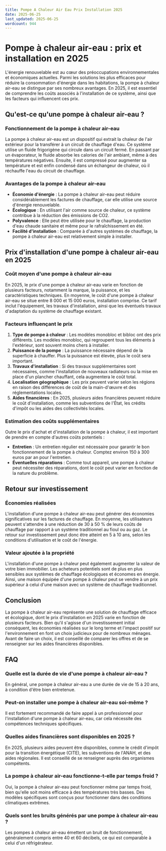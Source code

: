 ```yaml
---
title: Pompe A Chaleur Air Eau Prix Installation 2025
date: 2025-06-25
last_updated: 2025-06-25
wordcount: 944
---
```


# Pompe à chaleur air-eau : prix et installation en 2025

L'énergie renouvelable est au cœur des préoccupations environnementales et économiques actuelles. Parmi les solutions les plus efficaces pour réduire la consommation d'énergie dans les habitations, la pompe à chaleur air-eau se distingue par ses nombreux avantages. En 2025, il est essentiel de comprendre les coûts associés à l'installation de ce système, ainsi que les facteurs qui influencent ces prix.

## Qu'est-ce qu'une pompe à chaleur air-eau ?

### Fonctionnement de la pompe à chaleur air-eau

La pompe à chaleur air-eau est un dispositif qui extrait la chaleur de l'air extérieur pour la transférer à un circuit de chauffage d'eau. Ce système utilise un fluide frigorigène qui circule dans un circuit fermé. En passant par un évaporateur, le fluide absorbe les calories de l'air ambiant, même à des températures négatives. Ensuite, il est compressé pour augmenter sa température et est enfin condensé dans un échangeur de chaleur, où il réchauffe l'eau du circuit de chauffage.

### Avantages de la pompe à chaleur air-eau

- **Économie d'énergie** : La pompe à chaleur air-eau peut réduire considérablement les factures de chauffage, car elle utilise une source d'énergie renouvelable.
- **Écologique** : En utilisant l'air comme source de chaleur, ce système contribue à la réduction des émissions de CO2.
- **Polyvalence** : Elle peut être utilisée pour le chauffage, la production d'eau chaude sanitaire et même pour le rafraîchissement en été.
- **Facilité d'installation** : Comparée à d'autres systèmes de chauffage, la pompe à chaleur air-eau est relativement simple à installer.

## Prix d'installation d'une pompe à chaleur air-eau en 2025

### Coût moyen d'une pompe à chaleur air-eau

En 2025, le prix d'une pompe à chaleur air-eau varie en fonction de plusieurs facteurs, notamment la marque, la puissance, et les caractéristiques techniques. En moyenne, le coût d'une pompe à chaleur air-eau se situe entre 8 000 et 15 000 euros, installation comprise. Ce tarif inclut l'équipement, les travaux d'installation, ainsi que les éventuels travaux d'adaptation du système de chauffage existant.

### Facteurs influençant le prix

1. **Type de pompe à chaleur** : Les modèles monobloc et bibloc ont des prix différents. Les modèles monobloc, qui regroupent tous les éléments à l'extérieur, sont souvent moins chers à installer.
2. **Puissance de la pompe** : La puissance nécessaire dépend de la superficie à chauffer. Plus la puissance est élevée, plus le coût sera important.
3. **Travaux d'installation** : Si des travaux supplémentaires sont nécessaires, comme l'installation de nouveaux radiateurs ou la mise en place d'un plancher chauffant, cela augmentera le coût total.
4. **Localisation géographique** : Les prix peuvent varier selon les régions en raison des différences de coût de la main-d'œuvre et des réglementations locales.
5. **Aides financières** : En 2025, plusieurs aides financières peuvent réduire le coût d'installation, comme les subventions de l'État, les crédits d'impôt ou les aides des collectivités locales.

### Estimation des coûts supplémentaires

Outre le prix d'achat et d'installation de la pompe à chaleur, il est important de prendre en compte d'autres coûts potentiels :

- **Entretien** : Un entretien régulier est nécessaire pour garantir le bon fonctionnement de la pompe à chaleur. Comptez environ 150 à 300 euros par an pour l'entretien.
- **Éventuelles réparations** : Comme tout appareil, une pompe à chaleur peut nécessiter des réparations, dont le coût peut varier en fonction de la nature du problème.

## Retour sur investissement

### Économies réalisées

L'installation d'une pompe à chaleur air-eau peut générer des économies significatives sur les factures de chauffage. En moyenne, les utilisateurs peuvent s'attendre à une réduction de 30 à 50 % de leurs coûts de chauffage par rapport à un système traditionnel au fioul ou au gaz. Le retour sur investissement peut donc être atteint en 5 à 10 ans, selon les conditions d'utilisation et le coût de l'énergie.

### Valeur ajoutée à la propriété

L'installation d'une pompe à chaleur peut également augmenter la valeur de votre bien immobilier. Les acheteurs potentiels sont de plus en plus sensibles aux systèmes de chauffage écologiques et économes en énergie. Ainsi, une maison équipée d'une pompe à chaleur peut se vendre à un prix supérieur à celui d'une maison avec un système de chauffage traditionnel.

## Conclusion

La pompe à chaleur air-eau représente une solution de chauffage efficace et écologique, dont le prix d'installation en 2025 varie en fonction de plusieurs facteurs. Bien qu'il s'agisse d'un investissement initial conséquent, les économies réalisées sur le long terme et l'impact positif sur l'environnement en font un choix judicieux pour de nombreux ménages. Avant de faire un choix, il est conseillé de comparer les offres et de se renseigner sur les aides financières disponibles.

## FAQ

### Quelle est la durée de vie d'une pompe à chaleur air-eau ?

En général, une pompe à chaleur air-eau a une durée de vie de 15 à 20 ans, à condition d'être bien entretenue.

### Peut-on installer une pompe à chaleur air-eau soi-même ?

Il est fortement recommandé de faire appel à un professionnel pour l'installation d'une pompe à chaleur air-eau, car cela nécessite des compétences techniques spécifiques.

### Quelles aides financières sont disponibles en 2025 ?

En 2025, plusieurs aides peuvent être disponibles, comme le crédit d'impôt pour la transition énergétique (CITE), les subventions de l'ANAH, et des aides régionales. Il est conseillé de se renseigner auprès des organismes compétents.

### La pompe à chaleur air-eau fonctionne-t-elle par temps froid ?

Oui, la pompe à chaleur air-eau peut fonctionner même par temps froid, bien qu'elle soit moins efficace à des températures très basses. Des modèles spécifiques sont conçus pour fonctionner dans des conditions climatiques extrêmes.

### Quels sont les bruits générés par une pompe à chaleur air-eau ?

Les pompes à chaleur air-eau émettent un bruit de fonctionnement, généralement compris entre 40 et 60 décibels, ce qui est comparable à celui d'un réfrigérateur.